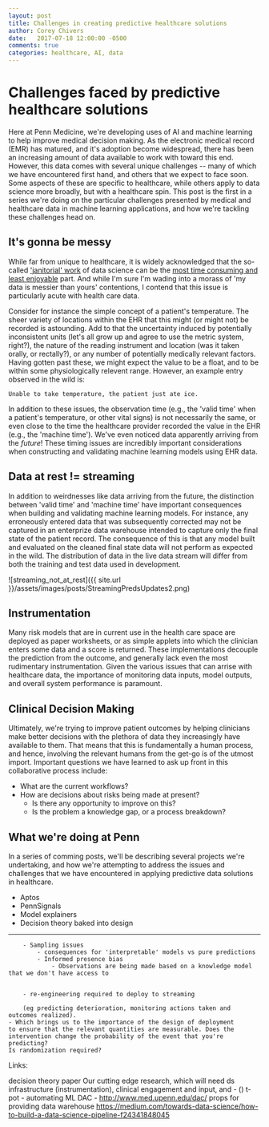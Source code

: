 ```yaml
---
layout: post
title: Challenges in creating predictive healthcare solutions
author: Corey Chivers
date:   2017-07-18 12:00:00 -0500
comments: true
categories: healthcare, AI, data
---
```


# Challenges faced by predictive healthcare solutions

Here at Penn Medicine, we're developing uses of AI and machine learning to help improve medical decision making. As the electronic medical record (EMR) has matured, and it's adoption become widespread, there has been an increasing amount of data available to work with toward this end. However, this data comes with several unique challenges -- many of which we have encountered first hand, and others that we expect to face soon. Some aspects of these are specific to healthcare, while others apply to data science more broadly, but with a healthcare spin. This post is the first in a series we're doing on the particular challenges presented by medical and healthcare data in machine learning applications, and how we're tackling these challenges head on. 

## It's gonna be messy

While far from unique to healthcare, it is widely acknowledged that the so-called ['janitorial' work](https://www.nytimes.com/2014/08/18/technology/for-big-data-scientists-hurdle-to-insights-is-janitor-work.html) of data science can be the [most time consuming and least enjoyable](https://www.forbes.com/sites/gilpress/2016/03/23/data-preparation-most-time-consuming-least-enjoyable-data-science-task-survey-says) part. And while I'm sure I'm wading into a morass of 'my data is messier than yours' contentions, I contend that this issue is particularly acute with health care data. 

Consider for instance the simple concept of a patient's temperature. The sheer variety of locations within the EHR that this might (or might not) be recorded is astounding. Add to that the uncertainty induced by potentially inconsistent units (let's all grow up and agree to use the metric system, right?), the nature of the reading instrument and location (was it taken orally, or rectally?), or any number of potentially medically relevant factors. Having gotten past these, we might expect the value to be a float, and to be within some physiologically relevent range. However, an example entry observed in the wild is:

```Unable to take temperature, the patient just ate ice.```

In addition to these issues, the observation time (e.g., the 'valid time' when a patient's temperature, or other vital signs) is not necessarily the same, or even close to the time the healthcare provider recorded the value in the EHR (e.g., the 'machine time'). We've even noticed data apparently arriving from the _future_! These timing issues are incredibly important considerations when constructing and validating machine learning models using EHR data.

## Data at rest != streaming

In addition to weirdnesses like data arriving from the future, the distinction between 'valid time' and 'machine time' have important consequences when building and validating machine learning models. For instance, any erroneously entered data that was subsequently corrected may not be captured in an enterprize data warehouse intended to capture only the final state of the patient record. The consequence of this is that any model built and evaluated on the cleaned final state data will not perform as expected in the wild. The distribution of data in the live data stream will differ from both the training and test data used in development.

![streaming_not_at_rest]({{ site.url }}/assets/images/posts/StreamingPredsUpdates2.png)

## Instrumentation
    
Many risk models that are in current use in the health care space are deployed as paper worksheets, or as simple applets into which the clinician enters some data and a score is returned. These implementations decouple the prediction from the outcome, and generally lack even the most rudimentary instrumentation.
Given the various issues that can arrise with healthcare data, the importance of monitoring data inputs, model outputs, and overall system performance is paramount.

## Clinical Decision Making

Ultimately, we're trying to improve patient outcomes by helping clinicians make better decisions with the plethora of data they increasingly have available to them. That means that this is fundamentally a human process, and hence, involving the relevant humans from the get-go is of the utmost import. Important questions we have learned to ask up front in this collaborative process include:

- What are the current workflows?
- How are decisions about risks being made at present?
    - Is there any opportunity to improve on this?
    - Is the problem a knowledge gap, or a process breakdown? 

## What we're doing at Penn

In a series of comming posts, we'll be describing several projects we're undertaking, and how we're attempting to address the issues and challenges that we have encountered in applying predictive data solutions in healthcare. 


- Aptos
- PennSignals
- Model explainers
- Decision theory baked into design









-----------------------------------------

        - Sampling issues
            - consequences for 'interpretable' models vs pure predictions
            - Informed presence bias
                - Observations are being made based on a knowledge model that we don't have access to


        - re-engineering required to deploy to streaming

        (eg predicting deterioration, monitoring actions taken and outcomes realized).
    - Which brings us to the importance of the design of deployment
    to ensure that the relevant quantities are measurable. Does the intervention change the probability of the event that you're predicting?
    Is randomization required?

Links:

decision theory paper
Our cutting edge research, which will need ds infrastructure (instrumentation), clinical engagement and input, and  - ()
t-pot - automating ML
DAC - http://www.med.upenn.edu/dac/ props for providing data warehouse
https://medium.com/towards-data-science/how-to-build-a-data-science-pipeline-f24341848045